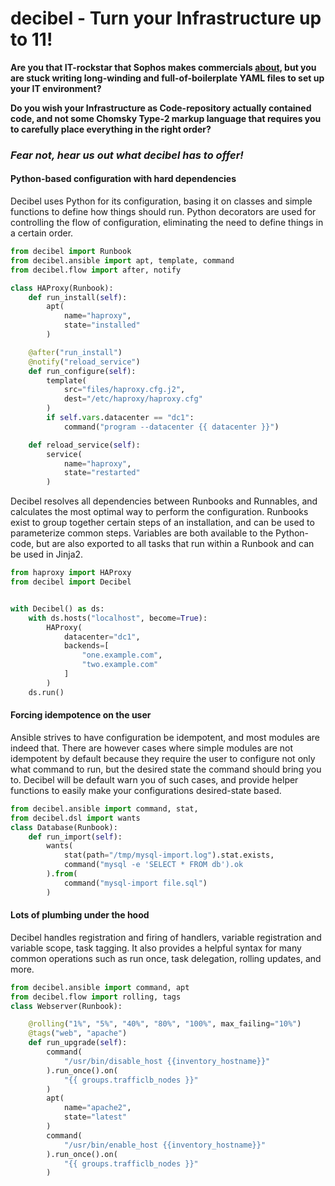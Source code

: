 # decibel - Turn your Infrastructure up to 11!

**Are you that IT-rockstar that Sophos makes commercials [about](https://www.youtube.com/watch?v=-CnYilm5k94), but you are stuck writing long-winding and full-of-boilerplate YAML files to set up your IT environment?**

**Do you wish your Infrastructure as Code-repository actually contained code, and not some Chomsky Type-2 markup language that requires you to carefully place everything in the right order?**

### ***Fear not, hear us out what decibel has to offer!***


#### Python-based configuration with hard dependencies
Decibel uses Python for its configuration, basing it on classes and simple functions to
define how things should run. Python decorators are used for controlling the flow of configuration, eliminating the need to define things in a certain order.
```python
from decibel import Runbook
from decibel.ansible import apt, template, command
from decibel.flow import after, notify

class HAProxy(Runbook):
    def run_install(self):
        apt(
            name="haproxy",
            state="installed"
        )

    @after("run_install")
    @notify("reload_service")
    def run_configure(self):
        template(
            src="files/haproxy.cfg.j2",
            dest="/etc/haproxy/haproxy.cfg"
        )
        if self.vars.datacenter == "dc1":
            command("program --datacenter {{ datacenter }}")

    def reload_service(self):
        service(
            name="haproxy",
            state="restarted"
        )
```

Decibel resolves all dependencies between Runbooks and Runnables, and calculates the most optimal way to perform the configuration. Runbooks exist to group together certain steps of an installation, and can be used to parameterize common steps. Variables are both available to the Python-code, but are also exported to all tasks that run within a Runbook and can be used in Jinja2.

```python
from haproxy import HAProxy
from decibel import Decibel


with Decibel() as ds:
    with ds.hosts("localhost", become=True):
        HAProxy(
            datacenter="dc1",
            backends=[
                "one.example.com",
                "two.example.com"
            ]
        )
    ds.run()
```

#### Forcing idempotence on the user
Ansible strives to have configuration be idempotent, and most modules are indeed that. There are however cases where simple modules are not idempotent by default because they require the user to configure not only what command to run, but the desired state the command should bring you to.
Decibel will be default warn you of such cases, and provide helper functions to easily make your configurations desired-state based.

```python
from decibel.ansible import command, stat, 
from decibel.dsl import wants
class Database(Runbook):
    def run_import(self):
        wants(
            stat(path="/tmp/mysql-import.log").stat.exists,
            command("mysql -e 'SELECT * FROM db').ok
        ).from(
            command("mysql-import file.sql")
        )
```

#### Lots of plumbing under the hood
Decibel handles registration and firing of handlers, variable registration and variable scope, 
task tagging. It also provides a helpful syntax for many common operations such as run once, task delegation, rolling updates, and more. 

```python
from decibel.ansible import command, apt
from decibel.flow import rolling, tags
class Webserver(Runbook):

    @rolling("1%", "5%", "40%", "80%", "100%", max_failing="10%")
    @tags("web", "apache")
    def run_upgrade(self):
        command(
            "/usr/bin/disable_host {{inventory_hostname}}"
        ).run_once().on(
            "{{ groups.trafficlb_nodes }}"
        )
        apt(
            name="apache2",
            state="latest"
        )
        command(
            "/usr/bin/enable_host {{inventory_hostname}}"
        ).run_once().on(
            "{{ groups.trafficlb_nodes }}"
        )
```